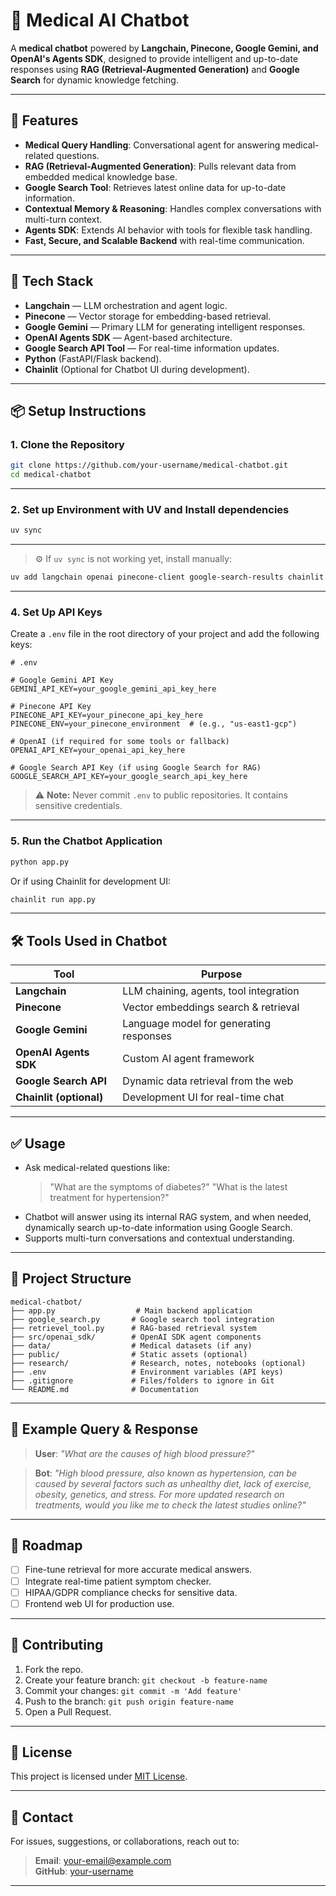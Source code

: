 # 🏥 Medical AI Chatbot

A **medical chatbot** powered by **Langchain, Pinecone, Google Gemini, and OpenAI's Agents SDK**, designed to provide intelligent and up-to-date responses using **RAG (Retrieval-Augmented Generation)** and **Google Search** for dynamic knowledge fetching.

---

## 🚀 Features

- **Medical Query Handling**: Conversational agent for answering medical-related questions.
- **RAG (Retrieval-Augmented Generation)**: Pulls relevant data from embedded medical knowledge base.
- **Google Search Tool**: Retrieves latest online data for up-to-date information.
- **Contextual Memory & Reasoning**: Handles complex conversations with multi-turn context.
- **Agents SDK**: Extends AI behavior with tools for flexible task handling.
- **Fast, Secure, and Scalable Backend** with real-time communication.

---

## 🧐 Tech Stack

- **Langchain** — LLM orchestration and agent logic.
- **Pinecone** — Vector storage for embedding-based retrieval.
- **Google Gemini** — Primary LLM for generating intelligent responses.
- **OpenAI Agents SDK** — Agent-based architecture.
- **Google Search API Tool** — For real-time information updates.
- **Python** (FastAPI/Flask backend).
- **Chainlit** (Optional for Chatbot UI during development).

---

## 📦 Setup Instructions

### 1. Clone the Repository

```bash
git clone https://github.com/your-username/medical-chatbot.git
cd medical-chatbot
```

---

### 2. Set up Environment with UV and Install dependencies

```bash
uv sync
```

---

> ⚙️ If `uv sync` is not working yet, install manually:
```bash
uv add langchain openai pinecone-client google-search-results chainlit
```

---

### 4. Set Up API Keys

Create a `.env` file in the root directory of your project and add the following keys:

```
# .env

# Google Gemini API Key
GEMINI_API_KEY=your_google_gemini_api_key_here

# Pinecone API Key
PINECONE_API_KEY=your_pinecone_api_key_here
PINECONE_ENV=your_pinecone_environment  # (e.g., "us-east1-gcp")

# OpenAI (if required for some tools or fallback)
OPENAI_API_KEY=your_openai_api_key_here

# Google Search API Key (if using Google Search for RAG)
GOOGLE_SEARCH_API_KEY=your_google_search_api_key_here
```

> ⚠️ **Note:** Never commit `.env` to public repositories. It contains sensitive credentials.

---

### 5. Run the Chatbot Application

```bash
python app.py
```

Or if using Chainlit for development UI:

```bash
chainlit run app.py
```

---

## 🛠 Tools Used in Chatbot

| Tool                    | Purpose                                  |
|------------------------|------------------------------------------|
| **Langchain**           | LLM chaining, agents, tool integration   |
| **Pinecone**            | Vector embeddings search & retrieval     |
| **Google Gemini**       | Language model for generating responses  |
| **OpenAI Agents SDK**   | Custom AI agent framework                |
| **Google Search API**   | Dynamic data retrieval from the web      |
| **Chainlit (optional)** | Development UI for real-time chat        |

---

## ✅ Usage

- Ask medical-related questions like:
  > "What are the symptoms of diabetes?"
  > "What is the latest treatment for hypertension?"
- Chatbot will answer using its internal RAG system, and when needed, dynamically search up-to-date information using Google Search.
- Supports multi-turn conversations and contextual understanding.

---

## 📂 Project Structure

```
medical-chatbot/
├── app.py                  # Main backend application
├── google_search.py       # Google search tool integration
├── retrievel_tool.py      # RAG-based retrieval system
├── src/openai_sdk/        # OpenAI SDK agent components
├── data/                  # Medical datasets (if any)
├── public/                # Static assets (optional)
├── research/              # Research, notes, notebooks (optional)
├── .env                   # Environment variables (API keys)
├── .gitignore             # Files/folders to ignore in Git
└── README.md              # Documentation
```

---

## 📖 Example Query & Response

> **User**: *"What are the causes of high blood pressure?"*

> **Bot**: *"High blood pressure, also known as hypertension, can be caused by several factors such as unhealthy diet, lack of exercise, obesity, genetics, and stress. For more updated research on treatments, would you like me to check the latest studies online?"*

---

## 🚧 Roadmap

- [ ] Fine-tune retrieval for more accurate medical answers.
- [ ] Integrate real-time patient symptom checker.
- [ ] HIPAA/GDPR compliance checks for sensitive data.
- [ ] Frontend web UI for production use.

---

## 🤝 Contributing

1. Fork the repo.
2. Create your feature branch: `git checkout -b feature-name`
3. Commit your changes: `git commit -m 'Add feature'`
4. Push to the branch: `git push origin feature-name`
5. Open a Pull Request.

---

## 📜 License

This project is licensed under [MIT License](LICENSE).

---

## 📧 Contact

For issues, suggestions, or collaborations, reach out to:

> **Email**: your-email@example.com  
> **GitHub**: [your-username](https://github.com/your-username)

---
